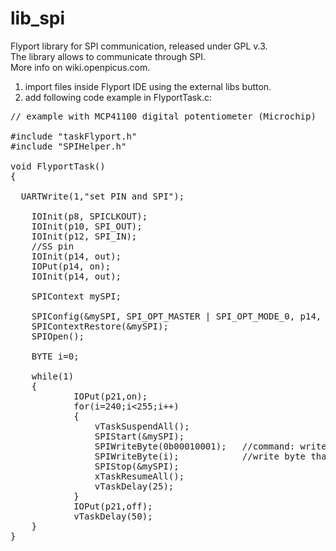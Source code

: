 lib_spi
=======

Flyport library for SPI communication, released under GPL v.3.<br>
The library allows to communicate through SPI.<br>
More info on wiki.openpicus.com.<br>
1) import files inside Flyport IDE using the external libs button.<br>
2) add following code example in FlyportTask.c:<br>

<pre>
// example with MCP41100 digital potentiometer (Microchip)

#include "taskFlyport.h"
#include "SPIHelper.h"

void FlyportTask()
{
    
  UARTWrite(1,"set PIN and SPI");

	IOInit(p8, SPICLKOUT);
	IOInit(p10, SPI_OUT);
	IOInit(p12, SPI_IN);
	//SS pin
	IOInit(p14, out);
	IOPut(p14, on);
	IOInit(p14, out);
	
	SPIContext mySPI;
	
	SPIConfig(&mySPI, SPI_OPT_MASTER | SPI_OPT_MODE_0, p14, 250000);
	SPIContextRestore(&mySPI);
	SPIOpen();
	
	BYTE i=0;

	while(1)
	{
            IOPut(p21,on);
            for(i=240;i<255;i++)
            {
                vTaskSuspendAll();
                SPIStart(&mySPI);
                SPIWriteByte(0b00010001);   //command: write + out1
                SPIWriteByte(i);            //write byte that set the percent of partitioning
                SPIStop(&mySPI);
                xTaskResumeAll();
                vTaskDelay(25);
            }
            IOPut(p21,off);
            vTaskDelay(50);
	}
}
</pre>
